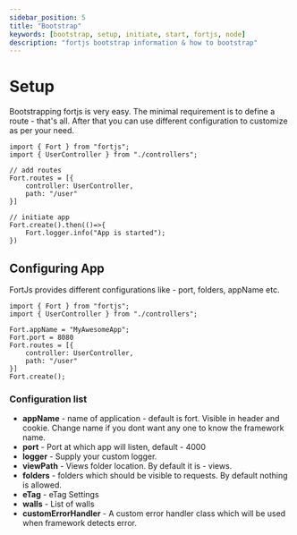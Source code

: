 ```yaml
---
sidebar_position: 5
title: "Bootstrap"
keywords: [bootstrap, setup, initiate, start, fortjs, node]
description: "fortjs bootstrap information & how to bootstrap"
---
```


# Setup

Bootstrapping fortjs is very easy. The minimal requirement is to define a route - that's all. After that you can use different configuration to customize as per your need. 
 

```
import { Fort } from "fortjs";
import { UserController } from "./controllers";

// add routes
Fort.routes = [{
    controller: UserController,
    path: "/user"
}]

// initiate app
Fort.create().then(()=>{
    Fort.logger.info("App is started");
})
```

## Configuring App

FortJs provides different configurations like - port, folders, appName etc.

```
import { Fort } from "fortjs";
import { UserController } from "./controllers";

Fort.appName = "MyAwesomeApp";
Fort.port = 8080
Fort.routes = [{
    controller: UserController,
    path: "/user"
}]
Fort.create();
```

### Configuration list

* **appName** - name of application - default is fort. Visible in header and cookie. Change name if you dont want any one to know the framework name.
* **port** - Port at which app will listen, default - 4000
* **logger** - Supply your custom logger.
* **viewPath** - Views folder location. By default it is - views.
* **folders** - folders which should be visible to requests. By default nothing is allowed.
* **eTag** - eTag Settings
* **walls** - List of walls
* **customErrorHandler** - A custom error handler class which will be used when framework detects error.